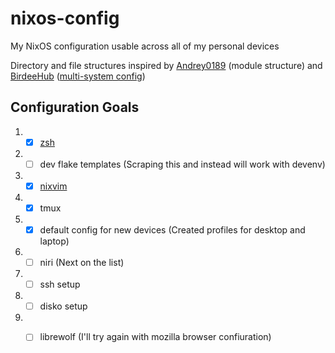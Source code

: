 # nixos-config

My NixOS configuration usable across all of my personal devices

Directory and file structures inspired by [Andrey0189](https://github.com/Andrey0189/nixos-config) (module structure) and [BirdeeHub](https://github.com/BirdeeHub/birdeeSystems) ([multi-system config](https://github.com/BirdeeHub/birdeeSystems/blob/582fe0c1123395c8cc0aa3a1bf6dfa3ce65dcfbb/flake.nix#L91-L115))

## Configuration Goals
1. - [X] [zsh](https://github.com/Kogara13/nixos-config/blob/da80d281ffc67a0841aab6b052765cc6d39cf6eb/common/homes/zsh.nix)
2. - [ ] dev flake templates (Scraping this and instead will work with devenv)
3. - [X] [nixvim](https://github.com/Kogara13/nixvim-config)
4. - [X] tmux
5. - [X] default config for new devices (Created profiles for desktop and laptop)
6. - [ ] niri (Next on the list)
7. - [ ] ssh setup
8. - [ ] disko setup
9. - [ ] librewolf (I'll try again with mozilla browser confiuration)


  
   
